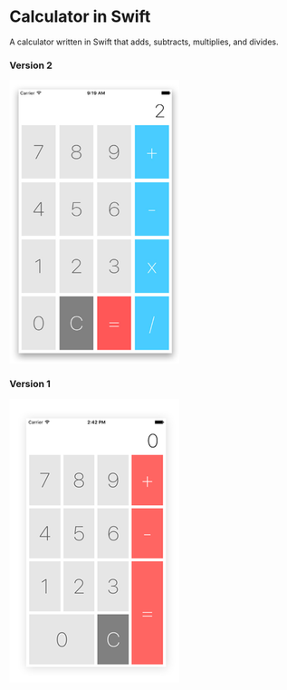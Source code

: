 # Calculator in Swift

A calculator written in Swift that adds, subtracts, multiplies, and divides.

<h3>Version 2</h3>
<img src="https://raw.githubusercontent.com/laurencaponong/Calculator-Swift/master/calculator-swift-lauren-caponong-v2.jpg" height="500" width="300">


<h3>Version 1</h3>
<img src="https://raw.githubusercontent.com/laurencaponong/Calculator-Swift/master/calculator-ios-lauren-caponong.png">
